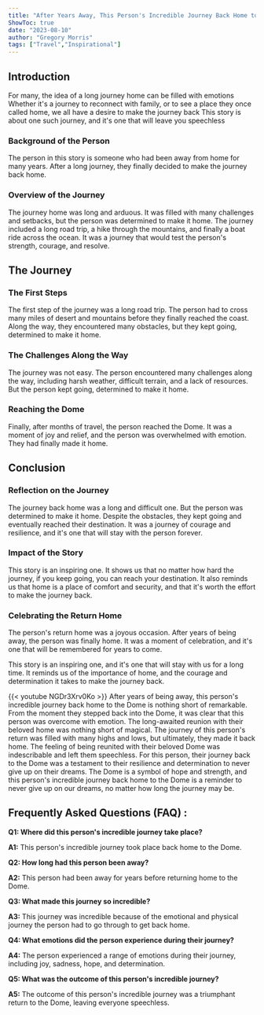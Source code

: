 ```yaml
---
title: "After Years Away, This Person's Incredible Journey Back Home to the Dome Will Leave You Speechless!"
ShowToc: true 
date: "2023-08-10"
author: "Gregory Morris" 
tags: ["Travel","Inspirational"]
---
```

## Introduction

For many, the idea of a long journey home can be filled with emotions Whether it's a journey to reconnect with family, or to see a place they once called home, we all have a desire to make the journey back This story is about one such journey, and it's one that will leave you speechless 

### Background of the Person

The person in this story is someone who had been away from home for many years. After a long journey, they finally decided to make the journey back home. 

### Overview of the Journey

The journey home was long and arduous. It was filled with many challenges and setbacks, but the person was determined to make it home. The journey included a long road trip, a hike through the mountains, and finally a boat ride across the ocean. It was a journey that would test the person's strength, courage, and resolve. 

## The Journey

### The First Steps

The first step of the journey was a long road trip. The person had to cross many miles of desert and mountains before they finally reached the coast. Along the way, they encountered many obstacles, but they kept going, determined to make it home. 

### The Challenges Along the Way

The journey was not easy. The person encountered many challenges along the way, including harsh weather, difficult terrain, and a lack of resources. But the person kept going, determined to make it home. 

### Reaching the Dome

Finally, after months of travel, the person reached the Dome. It was a moment of joy and relief, and the person was overwhelmed with emotion. They had finally made it home. 

## Conclusion

### Reflection on the Journey

The journey back home was a long and difficult one. But the person was determined to make it home. Despite the obstacles, they kept going and eventually reached their destination. It was a journey of courage and resilience, and it's one that will stay with the person forever. 

### Impact of the Story

This story is an inspiring one. It shows us that no matter how hard the journey, if you keep going, you can reach your destination. It also reminds us that home is a place of comfort and security, and that it's worth the effort to make the journey back. 

### Celebrating the Return Home

The person's return home was a joyous occasion. After years of being away, the person was finally home. It was a moment of celebration, and it's one that will be remembered for years to come. 

This story is an inspiring one, and it's one that will stay with us for a long time. It reminds us of the importance of home, and the courage and determination it takes to make the journey back.

{{< youtube NGDr3Xrv0Ko >}} 
After years of being away, this person's incredible journey back home to the Dome is nothing short of remarkable. From the moment they stepped back into the Dome, it was clear that this person was overcome with emotion. The long-awaited reunion with their beloved home was nothing short of magical. The journey of this person's return was filled with many highs and lows, but ultimately, they made it back home. The feeling of being reunited with their beloved Dome was indescribable and left them speechless. For this person, their journey back to the Dome was a testament to their resilience and determination to never give up on their dreams. The Dome is a symbol of hope and strength, and this person's incredible journey back home to the Dome is a reminder to never give up on our dreams, no matter how long the journey may be.

## Frequently Asked Questions (FAQ) :
**Q1: Where did this person's incredible journey take place?**

**A1:** This person's incredible journey took place back home to the Dome.

**Q2: How long had this person been away?**

**A2:** This person had been away for years before returning home to the Dome.

**Q3: What made this journey so incredible?**

**A3:** This journey was incredible because of the emotional and physical journey the person had to go through to get back home.

**Q4: What emotions did the person experience during their journey?**

**A4:** The person experienced a range of emotions during their journey, including joy, sadness, hope, and determination.

**Q5: What was the outcome of this person's incredible journey?**

**A5:** The outcome of this person's incredible journey was a triumphant return to the Dome, leaving everyone speechless.



